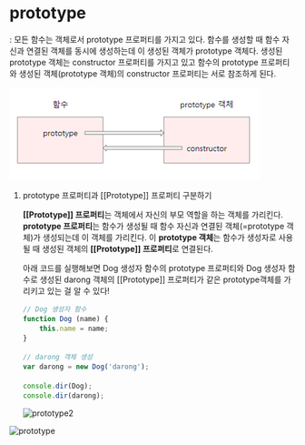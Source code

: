 # prototype

: 모든 함수는 객체로서 prototype 프로퍼티를 가지고 있다.  함수를 생성할 때 함수 자신과 연결된 객체를 동시에 생성하는데 이 생성된 객체가 prototype 객체다. 생성된 prototype 객체는 constructor 프로퍼티를 가지고 있고 함수의 prototype 프로퍼티와 생성된 객체(prototype 객체)의 constructor 프로퍼티는 서로 참조하게 된다.

![prototype](images/prototype1.PNG)



1. prototype 프로퍼티과  [[Prototype]] 프로퍼티 구분하기

   **[[Prototype]] 프로퍼티**는 객체에서 자신의 부모 역할을 하는 객체를 가리킨다. **prototype 프로퍼티**는 함수가 생성될 때 함수 자신과 연결된 객체(=prototype 객체)가 생성되는데 이 객체를 가리킨다.  이 **prototype 객체**는 함수가 생성자로 사용될 때 생성된 객체의 **[[Prototype]] 프로퍼티**로 연결된다. 

   

   아래 코드를 실행해보면 Dog 생성자 함수의 prototype 프로퍼티와 Dog 생성자 함수로 생성된 darong 객체의 [[Prototype]] 프로퍼티가 같은 prototype객체를 가리키고 있는 걸 알 수 있다!

    

   ~~~ javascript
   // Dog 생성자 함수
   function Dog (name) {
       this.name = name;
   }
   
   // darong 객체 생성
   var darong = new Dog('darong');
   
   console.dir(Dog);
   console.dir(darong);
   ~~~

   

   ![prototype2](/images/prototype2.PNG)

   

![prototype](/images/prototype3.PNG)

















